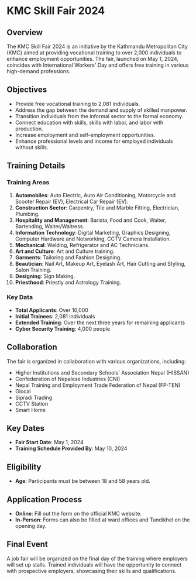 # KMC Skill Fair 2024

## Overview
The KMC Skill Fair 2024 is an initiative by the Kathmandu Metropolitan City (KMC) aimed at providing vocational training to over 2,000 individuals to enhance employment opportunities. The fair, launched on May 1, 2024, coincides with International Workers' Day and offers free training in various high-demand professions. 

## Objectives
- Provide free vocational training to 2,081 individuals.
- Address the gap between the demand and supply of skilled manpower.
- Transition individuals from the informal sector to the formal economy.
- Connect education with skills, skills with labor, and labor with production.
- Increase employment and self-employment opportunities.
- Enhance professional levels and income for employed individuals without skills.

## Training Details
### Training Areas
1. **Automobiles**: Auto Electric, Auto Air Conditioning, Motorcycle and Scooter Repair (EV), Electrical Car Repair (EV).
2. **Construction Sector**: Carpentry, Tile and Marble Fitting, Electrician, Plumbing.
3. **Hospitality and Management**: Barista, Food and Cook, Waiter, Bartending, Waiter/Waitress.
4. **Information Technology**: Digital Marketing, Graphics Designing, Computer Hardware and Networking, CCTV Camera Installation.
5. **Mechanical**: Welding, Refrigerator and AC Technicians.
6. **Art and Culture**: Art and Culture training.
7. **Garments**: Tailoring and Fashion Designing.
8. **Beautician**: Nail Art, Makeup Art, Eyelash Art, Hair Cutting and Styling, Salon Training.
9. **Designing**: Sign Making.
10. **Priesthood**: Priestly and Astrology Training.

### Key Data
- **Total Applicants**: Over 10,000
- **Initial Trainees**: 2,081 individuals
- **Extended Training**: Over the next three years for remaining applicants
- **Cyber Security Training**: 4,000 people

## Collaboration
The fair is organized in collaboration with various organizations, including:
- Higher Institutions and Secondary Schools' Association Nepal (HISSAN)
- Confederation of Nepalese Industries (CNI)
- Nepal Training and Employment Trade Federation of Nepal (FP-TEN)
- Glocal
- Sipradi Trading
- CCTV Station
- Smart Home

## Key Dates
- **Fair Start Date**: May 1, 2024
- **Training Schedule Provided By**: May 10, 2024

## Eligibility
- **Age**: Participants must be between 18 and 58 years old.

## Application Process
- **Online**: Fill out the form on the official KMC website.
- **In-Person**: Forms can also be filled at ward offices and Tundikhel on the opening day.

## Final Event
A job fair will be organized on the final day of the training where employers will set up stalls. Trained individuals will have the opportunity to connect with prospective employers, showcasing their skills and qualifications.